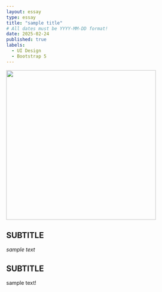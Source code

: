 ```yaml
---
layout: essay
type: essay
title: "sample title"
# All dates must be YYYY-MM-DD format!
date: 2025-02-24
published: true
labels:
  - UI Design
  - Bootstrap 5
---
```


<img width="400px" class="rounded float-end pe-4" src="../img/">

## SUBTITLE

*sample text*

## SUBTITLE

sample text!
